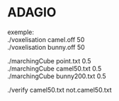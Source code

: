 # ADAGIO
exemple:  
  ./voxelisation camel.off 50  
  ./voxelisation bunny.off 50  
    
  ./marchingCube point.txt 0.5  
  ./marchingCube camel50.txt 0.5  
  ./marchingCube bunny200.txt 0.5  
  
  ./verify camel50.txt not.camel50.txt
